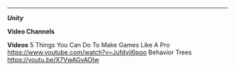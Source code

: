 ___________________________

***Unity***

**Video Channels**

**Videos**
5 Things You Can Do To Make Games Like A Pro <https://www.youtube.com/watch?v=Jufdyjl6poo>
Behavior Trees <https://youtu.be/X7VwAGvAOIw>